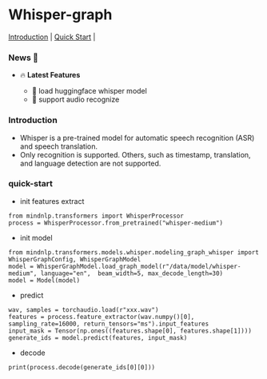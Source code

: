 # Whisper-graph
[Introduction](#Introduction) |
[Quick Start](#quick-start) |
### News 📢
* 🔥 **Latest Features**

  * 🤗 load huggingface whisper model
  * 📝 support audio recognize

### Introduction
* Whisper is a pre-trained model for automatic speech recognition (ASR) and speech translation.
* Only recognition is supported. Others, such as timestamp, translation, and language detection are not supported. 



### quick-start
* init features extract
```angular2html
from mindnlp.transformers import WhisperProcessor
process = WhisperProcessor.from_pretrained("whisper-medium")
```
* init model
```angular2html
from mindnlp.transformers.models.whisper.modeling_graph_whisper import WhisperGraphConfig, WhisperGraphModel
model = WhisperGraphModel.load_graph_model(r"/data/model/whisper-medium", language="en",  beam_width=5, max_decode_length=30)
model = Model(model)

```
* predict
```angular2html
wav, samples = torchaudio.load(r"xxx.wav")
features = process.feature_extractor(wav.numpy()[0], sampling_rate=16000, return_tensors="ms").input_features
input_mask = Tensor(np.ones((features.shape[0], features.shape[1])))
generate_ids = model.predict(features, input_mask)
```
* decode
```angular2html
print(process.decode(generate_ids[0][0]))
```


